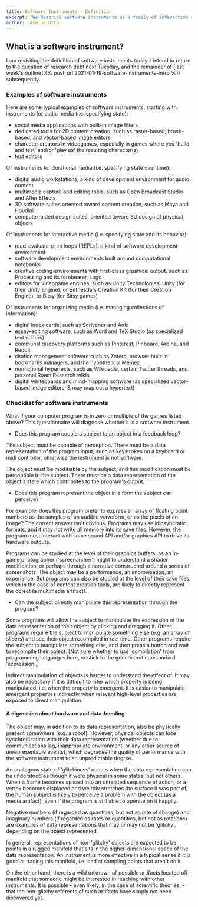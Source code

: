 ```yaml
---
title: Software Instruments - Definition
excerpt: "We describe software instruments as a family of interactive computational mediums (i.e. game-like artifacts) spanning both toys and tools..."
author: Jasmine Otto
---
```


## What is a software instrument?

I am revisiting the definition of software instruments today. I intend to return to the question of research debt next Tuesday, and the remainder of [last week's outline]({% post_url 2021-01-19-software-instruments-intro %}) subsequently.


### Examples of software instruments

Here are some typical examples of software instruments, starting with instruments for static media (i.e. specifying state):

- social media applications with built-in image filters
- dedicated tools for 2D content creation, such as raster-based, brush-based, and vector-based image editors
- character creators in videogames, especially in games where you 'build and test' and/or 'play as' the resulting character(s)
- text editors

Of instruments for durational media (i.e. specifying state over time):

- digital audio workstations, a kind of development environment for audio content
- multimedia capture and editing tools, such as Open Broadcast Studio and After Effects
- 3D software suites oriented toward content creation, such as Maya and Houdini
- computer-aided design suites, oriented toward 3D design of physical objects

Of instruments for interactive media (i.e. specifying state and its behavior):

- read-evaluate-print loops (REPLs), a kind of software development environment
- software development environments built around computational notebooks
- creative coding environments with first-class grpahical output, such as Processing and its forebearer, Logo
- editors for videogame engines, such as Unity Technologies' Unity (for their Unity engine), or Bethesda's Creation Kit (for their Creation Engine), or Bitsy (for Bitsy games)

Of instruments for organizing media (i.e. managing collections of information):

- digital index cards, such as Scrivener and Anki
- essay-editing software, such as Word and TeX Studio (as specialized text editors)
- communal discovery platforms such as Pinterest, Pinboard, Are.na, and Reddit
- citation management software such as Zotero, browser built-in bookmarks managers, and the hypothetical Memex
- nonfictional hypertexts, such as Wikipedia, certain Twitter threads, and personal Roam Research wikis
- digital whiteboards and mind-mapping software (as specialized vector-based image editors, & may map out a hypertext)


### Checklist for software instruments

What if your computer program is in zero or multiple of the genres listed above? This questionnaire will diagnose whether it is a software instrument.

- Does this program couple a subject to an object in a feedback loop?

The subject must be capable of perception. There must be a data representation of the program input, such as keystrokes on a keyboard or midi controller, otherwise the instrument is not software.

The object must be modifiable by the subject, and this modification must be perceptible to the subject. There must be a data representation of the object's state which contributes to the program's output.

- Does this program represent the object in a form the subject can perceive?

For example, does this program prefer to express an array of floating point numbers as the samples of an audible waveform, or as the pixels of an image? The correct answer isn't obvious. Programs may use idiosyncratic formats, and it may not write all memory into its save files. However, the program must interact with some sound API and/or graphics API to drive its hardware outputs.

Programs can be studied at the level of their graphics buffers, as an in-game photographer ('screenarcher') might to understand a shader modification, or perhaps through a narrative constructed around a series of screenshots. The object may be a performance, an improvisation, an experience. But programs can also be studied at the level of their save files, which in the case of content creation tools, are likely to directly represent the object (a multimedia artifact).

- Can the subject directly manipulate this representation through the program?

Some programs will allow the subject to manipulate the expression of the data representation of their object by clicking and dragging it. Other programs require the subject to manipulate something else (e.g. an array of sliders) and see their object recompiled in real time. Other programs require the subject to manipulate something else, and then press a button and wait to recompile their object. [Not sure whether to use 'compilation' from programming languages here, or stick to the generic but nonstandard 'expression'.]

Indirect manipulation of objects is harder to understand the effect of. It may also be necessary if it is difficult to infer which property is being manipulated, i.e. when the property is emergent. It is easier to manipulate emergent properties indirectly when relevant high-level properties are exposed to direct manipulation.


#### A digression about hardware and data-bending

The object may, in addition to its data representation, also be physically present somewhere (e.g. a robot). However, physical objects can lose synchronization with their data representation (whether due to communications lag, inappropriate environment, or any other source of unrepresentable events), which degrades the quality of performance with the software instrument to an unpredictable degree.

An analogous state of 'glitchiness' occurs when the data representation can be understood as though it were physical in some states, but not others. When a frame becomes spliced into an unrelated sequence of action, or a vertex becomes displaced and weirdly stretches the surface it was part of, the human subject is likely to perceive a problem with the object (as a media artifact), even if the program is still able to operate on it happily.

Negative numbers (if regarded as quantities, but not as rate of change) and imaginary numbers (if regarded as rates or quantities, but not as rotations) are examples of data representations that may or may not be 'glitchy', depending on the object represented.

In general, representations of non-'glitchy' objects are expected to be points in a rugged manifold that sits in the higher-dimensional space of the data representation. An instrument is more effective in a typical sense if it is good at tracing this manifold, i.e. bad at sampling points that aren't on it.

On the other hand, there is a wild unknown of possible artifacts located off-manifold that someone might be interested in reaching with other instruments. It is possible - even likely, in the case of scientific theories, - that the non-glitchy referents of such artifacts have simply not been discovered yet.
